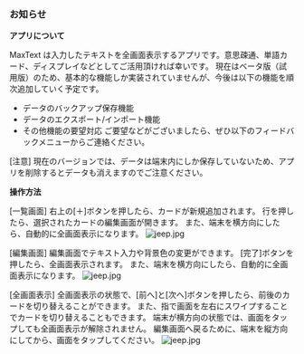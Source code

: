 ### お知らせ

**アプリについて**

MaxText は入力したテキストを全画面表示するアプリです。意思疎通、単語カード、ディスプレイなどとしてご活用頂ければ幸いです。
現在はベータ版（試用版）のため、基本的な機能しか実装されていませんが、今後は以下の機能を順次追加していく予定です。
* データのバックアップ保存機能
* データのエクスポート/インポート機能
* その他機能の要望対応
ご要望などがございましたら、ぜひ以下のフィードバックメニューからご連絡ください。

[注意] 現在のバージョンでは、データは端末内にしか保存していないため、アプリを削除するとデータも消えますのでご注意ください。

**操作方法**

[一覧画面]
右上の[＋]ボタンを押したら、カードが新規追加されます。
行を押したら、選択されたカードの編集画面が開きます。
また、端末を横方向にしたら、自動的に全画面表示になります。
![jeep.jpg](https://apps.maxour.com/user/pages/01.maxtext/02._editview/jeep.jpg)

[編集画面]
編集画面でテキスト入力や背景色の変更ができます。
[完了]ボタンを押したら、全画面表示されます。
また、端末を横方向にしたら、自動的に全画面表示になります。
![jeep.jpg](https://apps.maxour.com/user/pages/01.maxtext/02._editview/jeep.jpg)

[全画面表示]
全画面表示の状態で、[前へ]と[次へ]ボタンを押したら、前後のカードを切り替えることができます。
また、指で画面を左右にスワイプすることでカードを切り替えることもできます。
端末が横方向の状態では、画面をタップしても全画面表示が解除されません。
編集画面へ戻るために、端末を縦方向にしてから、画面をタップしてください。
![jeep.jpg](https://apps.maxour.com/user/pages/01.maxtext/02._editview/jeep.jpg)
